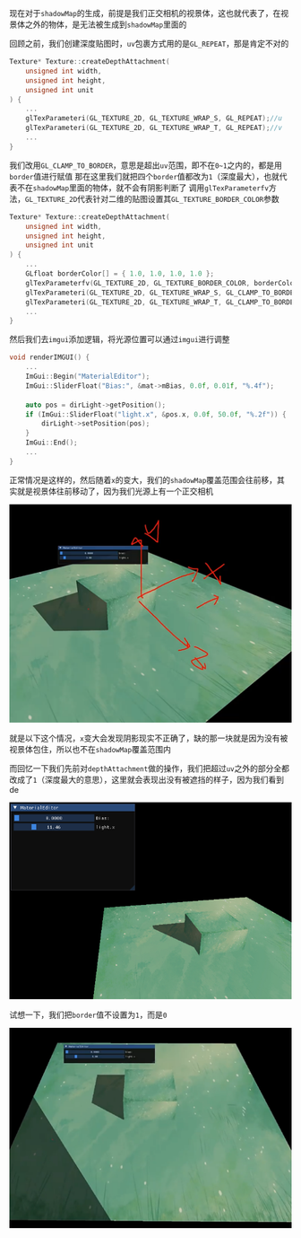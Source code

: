 现在对于`shadowMap`的生成，前提是我们正交相机的视景体，这也就代表了，在视景体之外的物体，是无法被生成到`shadowMap`里面的

回顾之前，我们创建深度贴图时，`uv`包裹方式用的是`GL_REPEAT`，那是肯定不对的
```cpp
Texture* Texture::createDepthAttachment(
	unsigned int width,
	unsigned int height,
	unsigned int unit
) {
	...
	glTexParameteri(GL_TEXTURE_2D, GL_TEXTURE_WRAP_S, GL_REPEAT);//u
	glTexParameteri(GL_TEXTURE_2D, GL_TEXTURE_WRAP_T, GL_REPEAT);//v
	...
}
```
我们改用`GL_CLAMP_TO_BORDER`，意思是超出`uv`范围，即不在`0~1`之内的，都是用`border`值进行赋值
那在这里我们就把四个`border`值都改为`1`（深度最大），也就代表不在`shadowMap`里面的物体，就不会有阴影判断了
调用`glTexParameterfv`方法，`GL_TEXTURE_2D`代表针对二维的贴图设置其`GL_TEXTURE_BORDER_COLOR`参数
```cpp
Texture* Texture::createDepthAttachment(
	unsigned int width,
	unsigned int height,
	unsigned int unit
) {
	...
	GLfloat borderColor[] = { 1.0, 1.0, 1.0, 1.0 };
	glTexParameterfv(GL_TEXTURE_2D, GL_TEXTURE_BORDER_COLOR, borderColor);
	glTexParameteri(GL_TEXTURE_2D, GL_TEXTURE_WRAP_S, GL_CLAMP_TO_BORDER);//u
	glTexParameteri(GL_TEXTURE_2D, GL_TEXTURE_WRAP_T, GL_CLAMP_TO_BORDER);//v
	...
}
```
然后我们去`imgui`添加逻辑，将光源位置可以通过`imgui`进行调整
```cpp
void renderIMGUI() {
	...
	ImGui::Begin("MaterialEditor");
	ImGui::SliderFloat("Bias:", &mat->mBias, 0.0f, 0.01f, "%.4f");

	auto pos = dirLight->getPosition();
	if (ImGui::SliderFloat("light.x", &pos.x, 0.0f, 50.0f, "%.2f")) {
		dirLight->setPosition(pos);
	}
	ImGui::End();
	...
}
```
正常情况是这样的，然后随着`x`的变大，我们的`shadowMap`覆盖范围会往前移，其实就是视景体往前移动了，因为我们光源上有一个正交相机


![输入图片说明](/imgs/2025-02-26/aRTAVDdh0XU5mY7M.png)

就是以下这个情况，`x`变大会发现阴影现实不正确了，缺的那一块就是因为没有被视景体包住，所以也不在`shadowMap`覆盖范围内

而回忆一下我们先前对`depthAttachment`做的操作，我们把超过`uv`之外的部分全都改成了`1`（深度最大的意思），这里就会表现出没有被遮挡的样子，因为我们看到de

![输入图片说明](/imgs/2025-02-26/ZiXVLOaLtPHwkOYJ.png)

试想一下，我们把`border`值不设置为`1`，而是`0`

![输入图片说明](/imgs/2025-02-26/UKvfYaZ3MvwkFFxF.png)

<!--stackedit_data:
eyJoaXN0b3J5IjpbMTUyMzkyNDg4OSwtMjMyODM4MTU5LC0xMj
k5NDM5ODg3LDE4OTMxMjY1MjVdfQ==
-->